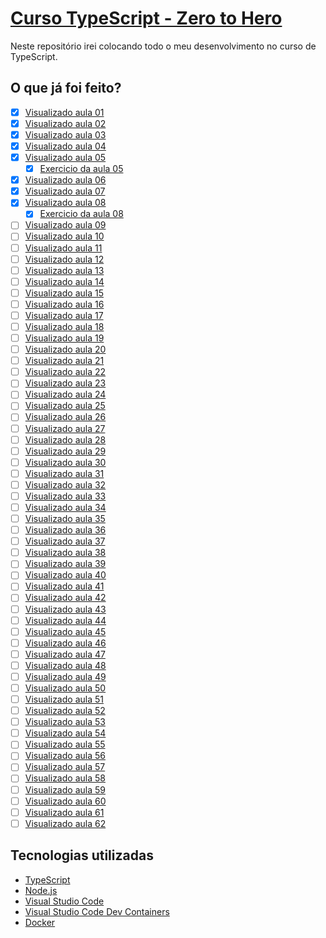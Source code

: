 # [Curso TypeScript - Zero to Hero](https://youtube.com/playlist?list=PLb2HQ45KP0Wsk-p_0c6ImqBAEFEY-LU9H)

Neste repositório irei colocando todo o meu desenvolvimento no curso de 
TypeScript.

## O que já foi feito?

- [x] [Visualizado aula 01](https://youtu.be/u7K1sdnCv5Y)
- [X] [Visualizado aula 02](https://youtu.be/_pDsn0gE6ys)
- [X] [Visualizado aula 03](https://youtu.be/J-sMh3DF10U)
- [X] [Visualizado aula 04](https://youtu.be/iYXzT08sX5Y)
- [X] [Visualizado aula 05](https://youtu.be/iTCRgdEyq0k)
    - [X] [Exercicio da aula 05](./aula_05/)
- [X] [Visualizado aula 06](https://youtu.be/VIYnya9DUxg)
- [X] [Visualizado aula 07](https://youtu.be/ocjS96i27zk)
- [X] [Visualizado aula 08](https://youtu.be/BmLMwwWNblI)
    - [X] [Exercicio da aula 08](./aula_08/)
- [ ] [Visualizado aula 09](https://youtu.be/y6dgaE-cPhc)
- [ ] [Visualizado aula 10]()
- [ ] [Visualizado aula 11]()
- [ ] [Visualizado aula 12]()
- [ ] [Visualizado aula 13]()
- [ ] [Visualizado aula 14]()
- [ ] [Visualizado aula 15]()
- [ ] [Visualizado aula 16]()
- [ ] [Visualizado aula 17]()
- [ ] [Visualizado aula 18]()
- [ ] [Visualizado aula 19]()
- [ ] [Visualizado aula 20]()
- [ ] [Visualizado aula 21]()
- [ ] [Visualizado aula 22]()
- [ ] [Visualizado aula 23]()
- [ ] [Visualizado aula 24]()
- [ ] [Visualizado aula 25]()
- [ ] [Visualizado aula 26]()
- [ ] [Visualizado aula 27]()
- [ ] [Visualizado aula 28]()
- [ ] [Visualizado aula 29]()
- [ ] [Visualizado aula 30]()
- [ ] [Visualizado aula 31]()
- [ ] [Visualizado aula 32]()
- [ ] [Visualizado aula 33]()
- [ ] [Visualizado aula 34]()
- [ ] [Visualizado aula 35]()
- [ ] [Visualizado aula 36]()
- [ ] [Visualizado aula 37]()
- [ ] [Visualizado aula 38]()
- [ ] [Visualizado aula 39]()
- [ ] [Visualizado aula 40]()
- [ ] [Visualizado aula 41]()
- [ ] [Visualizado aula 42]()
- [ ] [Visualizado aula 43]()
- [ ] [Visualizado aula 44]()
- [ ] [Visualizado aula 45]()
- [ ] [Visualizado aula 46]()
- [ ] [Visualizado aula 47]()
- [ ] [Visualizado aula 48]()
- [ ] [Visualizado aula 49]()
- [ ] [Visualizado aula 50]()
- [ ] [Visualizado aula 51]()
- [ ] [Visualizado aula 52]()
- [ ] [Visualizado aula 53]()
- [ ] [Visualizado aula 54]()
- [ ] [Visualizado aula 55]()
- [ ] [Visualizado aula 56]()
- [ ] [Visualizado aula 57]()
- [ ] [Visualizado aula 58]()
- [ ] [Visualizado aula 59]()
- [ ] [Visualizado aula 60]()
- [ ] [Visualizado aula 61]()
- [ ] [Visualizado aula 62]()

## Tecnologias utilizadas

- [TypeScript](https://www.typescriptlang.org/)
- [Node.js](https://nodejs.org/en/)
- [Visual Studio Code](https://code.visualstudio.com/)
- [Visual Studio Code Dev Containers](https://code.visualstudio.com/docs/devcontainers/containers)
- [Docker](https://www.docker.com/)
